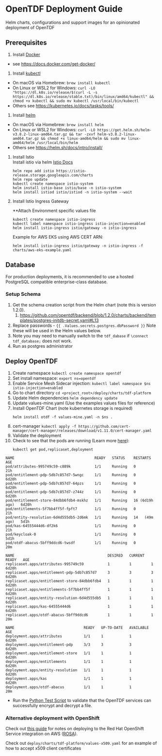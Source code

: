 # OpenTDF Deployment Guide

Helm charts, configurations and support images for an opinionated deployment of OpenTDF

## Prerequisites
1. Install [Docker](https://www.docker.com/)

  - see https://docs.docker.com/get-docker/

1. Install [kubectl](https://kubernetes.io/docs/reference/kubectl/overview/)

  - On macOS via Homebrew: `brew install kubectl`
  - On Linux or WSL2 for Windows: `curl -LO "https://dl.k8s.io/release/$(curl -L -s https://dl.k8s.io/release/stable.txt)/bin/linux/amd64/kubectl" && chmod +x kubectl && sudo mv kubectl /usr/local/bin/kubectl`
  - Others see https://kubernetes.io/docs/tasks/tools/

1. Install [helm](https://helm.sh/)

  - On macOS via Homebrew: `brew install helm`
  - On Linux or WSL2 for Windows: `curl -LO https://get.helm.sh/helm-v3.8.2-linux-amd64.tar.gz && tar -zxvf helm-v3.8.2-linux-amd64.tar.gz && chmod +x linux-amd64/helm && sudo mv linux-amd64/helm /usr/local/bin/helm`
  - Others see https://helm.sh/docs/intro/install/
1. Install Istio  
Install istio via helm [Istio Docs](https://istio.io/latest/docs/setup/install/helm/)
    ```
    helm repo add istio https://istio-release.storage.googleapis.com/charts
    helm repo update  
    kubectl create namespace istio-system
    helm install istio-base istio/base -n istio-system
    helm install istiod istio/istiod -n istio-system --wait
    ```

2. Install Istio Ingress Gateway

   **Attach Environment specific values file 

   ```
   kubectl create namespace istio-ingress
   kubectl label namespace istio-ingress istio-injection=enabled
   helm install istio-ingress istio/gateway -n istio-ingress
   ```
   Example for AWS EKS using AWS CERT ARN:
   ```
   helm install istio-ingress istio/gateway -n istio-ingress -f charts/aws-eks-example.yaml
   ```

## Database

For production deployments, it is recommended to use a hosted PostgreSQL compatible enterprise-class database.

### Setup Schema

1. Get the schema creation script from the Helm chart (note this is version 1.2.0).
   1. https://github.com/opentdf/backend/blob/1.2.0/charts/backend/templates/postgres-initdb-secret.yaml#L13
2. Replace passwords - `{{ .Values.secrets.postgres.dbPassword }}`  Note these will be used in the Helm values below.
3. Note you may need to manually switch to the `tdf_dabase` if `\connect tdf_database;` does not work.
4. Run as postgres administrator 

## Deploy OpenTDF
1. Create namespace ```kubectl create namespace opentdf```
2. Set install namespace: ```export ns=opentdf```
3. Enable Service Mesh Sidecar injection: ```kubectl label namespace $ns istio-injection=enabled```
4. Go to chart directory ```cd <project_root>/deploy/charts/tdf-platform```
5. Update Helm dependencies ```helm dependency update```
6. Update values-mine.yaml (Use the examples values files for reference)
7. Install OpenTDF Chart (note kubernetes storage is required)
     ```
     helm install otdf -f values-mine.yaml -n $ns .
      ```
8. cert-manager ```kubectl apply -f https://github.com/cert-manager/cert-manager/releases/download/v1.11.0/cert-manager.yaml```
9. Validate the deployment  
10. Check to see that the pods are running (Learn more [here](https://kubebyexample.com/concept/deployments)):
     ```
     kubectl get pod,replicaset,deployment
     ```
```
NAME                                     READY   STATUS    RESTARTS         AGE
pod/attributes-995749c59-c889k           1/1     Running   0                21h
pod/entitlement-pdp-5db7c857d7-5wngc     1/1     Running   0                6d20h
pod/entitlement-pdp-5db7c857d7-64pzs     1/1     Running   0                6d20h
pod/entitlement-pdp-5db7c857d7-z744z     1/1     Running   0                6d20h
pod/entitlement-store-84dbb6fdb4-mskhz   1/1     Running   16 (6d19h ago)   6d20h
pod/entitlements-5f7bb4ff5f-fpft7        1/1     Running   0                21h
pod/entity-resolution-6d4d555db5-2d6mk   1/1     Running   14   (49m ago)   5d1h
pod/kas-64555444d6-df2k6                 1/1     Running   0                21h
pod/keycloak-0                           1/1     Running   0                5d1h
pod/otdf-abacus-5bff9ddcd6-twsdf         1/1     Running   0                20m

NAME                                           DESIRED   CURRENT   READY   AGE
replicaset.apps/attributes-995749c59           1         1         1       6d20h
replicaset.apps/entitlement-pdp-5db7c857d7     3         3         3       6d20h
replicaset.apps/entitlement-store-84dbb6fdb4   1         1         1       6d20h
replicaset.apps/entitlements-5f7bb4ff5f        1         1         1       6d20h
replicaset.apps/entity-resolution-6d4d555db5   1         1         1       6d20h
replicaset.apps/kas-64555444d6                 1         1         1       6d20h
replicaset.apps/otdf-abacus-5bff9ddcd6         1         1         1       20m

NAME                                READY   UP-TO-DATE   AVAILABLE   AGE
deployment.apps/attributes          1/1     1            1           6d20h
deployment.apps/entitlement-pdp     3/3     3            3           6d20h
deployment.apps/entitlement-store   1/1     1            1           6d20h
deployment.apps/entitlements        1/1     1            1           6d20h
deployment.apps/entity-resolution   1/1     1            1           6d20h
deployment.apps/kas                 1/1     1            1           6d20h
deployment.apps/otdf-abacus         1/1     1            1           20m
```
   - Run the [Python Test Script](../quickstart/tests/oidc-auth.py) to validate that the OpenTDF services can successfully encrypt and decrypt a file.

### Alternative deployment with OpenShift
Check out [this guide](./README_OpenShift.md) for notes on deploying to the Red Hat OpenShift Service integration on AWS ([ROSA](https://aws.amazon.com/rosa/)). 

Check out `deploy/charts/tdf-platform/values-x509.yaml` for an example of how to accept x509 client certificates
